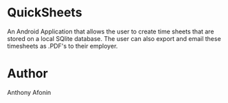 # QuickSheets
An Android Application that allows the user to create time sheets that are stored on a local SQlite database. The user can also export and email these timesheets as .PDF's to their employer.

# Author

Anthony Afonin
